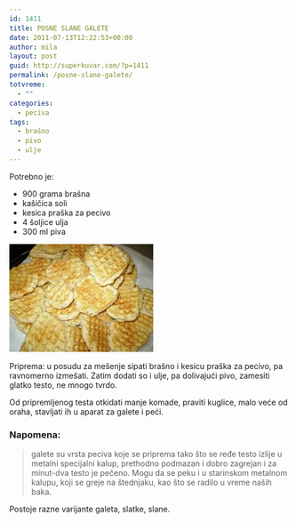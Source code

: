 ```yaml
---
id: 1411
title: POSNE SLANE GALETE
date: 2011-07-13T12:22:53+00:00
author: mila
layout: post
guid: http://superkuvar.com/?p=1411
permalink: /posne-slane-galete/
totvreme:
  - ""
categories:
  - peciva
tags:
  - brašno
  - pivo
  - ulje
---
```

Potrebno je:

  * 900 grama brašna
  * kašičica soli
  * kesica praška za pecivo
  * 4 šoljice ulja
  * 300 ml piva

[<img class="alignnone size-full wp-image-1430" title="vaflispivomslani" src="/wp-content/uploads/2011/07/vaflispivomslani.jpg" alt="" width="259" height="194" />](/wp-content/uploads/2011/07/vaflispivomslani.jpg)

Priprema: u posudu za mešenje sipati brašno i kesicu praška za pecivo, pa ravnomerno izmešati. Zatim dodati so i ulje, pa dolivajući pivo, zamesiti glatko testo, ne mnogo tvrdo.

Od pripremljenog testa otkidati manje komade, praviti kuglice, malo veće od oraha, stavljati ih u aparat za galete i peći.

### Napomena:
> galete su vrsta peciva koje se priprema tako što se ređe testo izlije u metalni specijalni kalup, prethodno podmazan i dobro zagrejan i za minut-dva testo je pečeno. Mogu da se peku i u starinskom metalnom kalupu, koji se greje na štednjaku, kao što se radilo u vreme naših baka.

Postoje razne varijante galeta, slatke, slane.